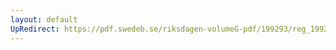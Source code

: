 ```yaml
---
layout: default
UpRedirect: https://pdf.swedeb.se/riksdagen-volumeG-pdf/199293/reg_199293_TU/reg_199293_TU_0020.pdf
---
```

